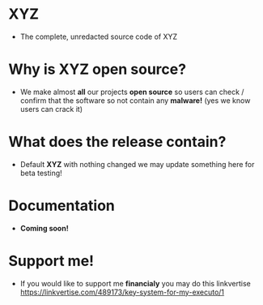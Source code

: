 # XYZ
* The complete, unredacted source code of XYZ
# Why is XYZ open source?
* We make almost **all** our projects **open source** so users can check / confirm that the software so not contain any **malware!** (yes we know users can crack it)
# What does the release contain?
* Default **XYZ** with nothing changed we may update something here for beta testing!
# Documentation
* **Coming soon!**
# Support me!
* If you would like to support me **financialy** you may do this linkvertise https://linkvertise.com/489173/key-system-for-my-executo/1
